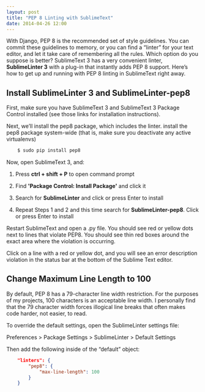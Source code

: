 ```yaml
---
layout: post
title: "PEP 8 Linting with SublimeText"
date: 2014-04-26 12:00
---
```


With Django, PEP 8 is the recommended set of style guidelines. You can commit these guidelines to memory, or you can find a “linter” for your text editor, and let it take care of remembering all the rules. Which option do you suppose is better? SublimeText 3 has a very convenient linter, **SublimeLinter 3** with a plug-in that instantly adds PEP 8 support. Here’s how to get up and running with PEP 8 linting in SublimeText right away.

## Install SublimeLinter 3 and SublimeLinter-pep8

First, make sure you have SublimeText 3 and SublimeText 3 Package Control installed (see those links for installation instructions).

Next, we’ll install the pep8 package, which includes the linter. install the pep8 package system-wide (that is, make sure you deactivate any active virtualenvs)

```bash
    $ sudo pip install pep8
```

Now, open SublimeText 3, and:

1. Press **ctrl + shift + P** to open command prompt

2. Find **'Package Control: Install Package'** and click it

3. Search for **SublimeLinter** and click or press Enter to install

4. Repeat Steps 1 and 2 and this time search for **SublimeLinter-pep8**. Click or press Enter to install

Restart SublimeText and open a .py file. You should see red or yellow dots next to lines that violate PEP8. You should see thin red boxes around the exact area where the violation is occurring.

Click on a line with a red or yellow dot, and you will see an error description violation in the status bar at the bottom of the Sublime Text editor.

## Change Maximum Line Length to 100

By default, PEP 8 has a 79-character line width restriction. For the purposes of my projects, 100 characters is an acceptable line width. I personally find that the 79 character width forces illogical line breaks that often makes code harder, not easier, to read.

To override the default settings, open the SublimeLinter settings file:

Preferences > Package Settings > SublimeLinter > Default Settings

Then add the following inside of the “default” object:

```json
    "linters": {
        "pep8": {
            "max-line-length": 100
        }
    }
```
